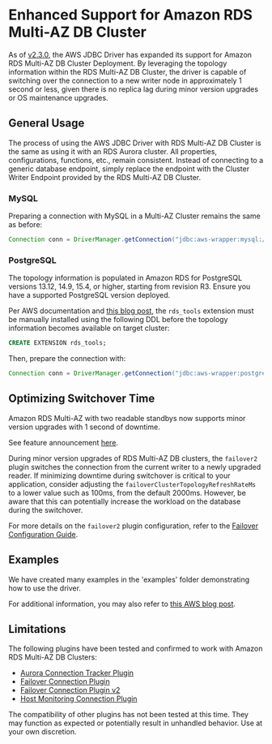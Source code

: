 # Enhanced Support for Amazon RDS Multi-AZ DB Cluster

As of [v2.3.0](https://github.com/aws/aws-advanced-jdbc-wrapper/releases/tag/2.3.0), the AWS JDBC Driver has expanded its support for Amazon RDS Multi-AZ DB Cluster Deployment. By leveraging the topology information within the RDS Multi-AZ DB Cluster, the driver is capable of switching over the connection to a new writer node in approximately 1 second or less, given there is no replica lag during minor version upgrades or OS maintenance upgrades.

## General Usage

The process of using the AWS JDBC Driver with RDS Multi-AZ DB Cluster is the same as using it with an RDS Aurora cluster. All properties, configurations, functions, etc., remain consistent. Instead of connecting to a generic database endpoint, simply replace the endpoint with the Cluster Writer Endpoint provided by the RDS Multi-AZ DB Cluster.

### MySQL

Preparing a connection with MySQL in a Multi-AZ Cluster remains the same as before:

```java
Connection conn = DriverManager.getConnection("jdbc:aws-wrapper:mysql://cluster-writer-endpoint[:port]/database", props);
```

### PostgreSQL

The topology information is populated in Amazon RDS for PostgreSQL versions 13.12, 14.9, 15.4, or higher, starting from revision R3. Ensure you have a supported PostgreSQL version deployed.

Per AWS documentation and [this blog post](https://aws.amazon.com/blogs/database/achieve-one-second-or-less-downtime-with-the-advanced-jdbc-wrapper-driver-when-upgrading-amazon-rds-multi-az-db-clusters/), the `rds_tools` extension must be manually installed using the following DDL before the topology information becomes available on target cluster:

```sql
CREATE EXTENSION rds_tools;
```

Then, prepare the connection with:

```java
Connection conn = DriverManager.getConnection("jdbc:aws-wrapper:postgresql://cluster-writer-endpoint[:port]/database", props);
```

## Optimizing Switchover Time

Amazon RDS Multi-AZ with two readable standbys now supports minor version upgrades with 1 second of downtime.

See feature announcement [here](https://aws.amazon.com/about-aws/whats-new/2023/11/amazon-rds-multi-az-two-stanbys-upgrades-downtime/).

During minor version upgrades of RDS Multi-AZ DB clusters, the `failover2` plugin switches the connection from the current writer to a newly upgraded reader. If minimizing downtime during switchover is critical to your application, consider adjusting the `failoverClusterTopologyRefreshRateMs` to a lower value such as 100ms, from the default 2000ms. However, be aware that this can potentially increase the workload on the database during the switchover.

For more details on the `failover2` plugin configuration, refer to the [Failover Configuration Guide](./FailoverConfigurationGuide.md).

## Examples

We have created many examples in the 'examples' folder demonstrating how to use the driver.

For additional information, you may also refer to [this AWS blog post](https://aws.amazon.com/blogs/database/achieve-one-second-or-less-downtime-with-the-advanced-jdbc-wrapper-driver-when-upgrading-amazon-rds-multi-az-db-clusters/).

## Limitations

The following plugins have been tested and confirmed to work with Amazon RDS Multi-AZ DB Clusters:

* [Aurora Connection Tracker Plugin](./using-plugins/UsingTheAuroraConnectionTrackerPlugin.md)
* [Failover Connection Plugin](./using-plugins/UsingTheFailoverPlugin.md)
* [Failover Connection Plugin v2](./using-plugins/UsingTheFailover2Plugin.md)
* [Host Monitoring Connection Plugin](./using-plugins/UsingTheHostMonitoringPlugin.md)

The compatibility of other plugins has not been tested at this time. They may function as expected or potentially result in unhandled behavior.
Use at your own discretion.
